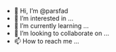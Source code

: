 - 👋 Hi, I’m @parsfad
- 👀 I’m interested in ...
- 🌱 I’m currently learning ...
- 💞️ I’m looking to collaborate on ...
- 📫 How to reach me ...

<!---
parsfad/parsfad is a ✨ special ✨ repository because its `README.md` (this file) appears on your GitHub profile.
You can click the Preview link to take a look at your changes.
--->
